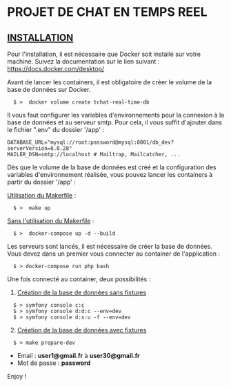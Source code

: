 # __PROJET DE CHAT EN TEMPS REEL__ ###

## <u>INSTALLATION</u> ##

Pour l'installation, il est nécessaire que Docker soit installé sur votre machine.
Suivez la documentation sur le lien suivant : https://docs.docker.com/desktop/

Avant de lancer les containers, il est obligatoire de créer le volume de la base de données sur Docker.

```shell
  $ >  docker volume create tchat-real-time-db
```

Il vous faut configurer les variables d'environnements pour la connexion à la base de données et au serveur smtp.
Pour cela, il vous suffit d'ajouter dans le fichier ".env" du dossier '/app' :

```dotenv
DATABASE_URL="mysql://root:password@mysql:8001/db_dev?serverVersion=8.0.28"
MAILER_DSN=smtp://localhost # Mailtrap, Mailcatcher, ...
```

Dès que le volume de la base de données est créé et la configuration des variables d'environnement réalisée,
vous pouvez lancer les containers à partir du dossier '/app' :

<u>Utilisation du Makerfile</u> :
```shell
  $ >  make up
```

<u>Sans l'utilisation du Makerfile</u> :
```shell
  $ >  docker-compose up -d --build
```

Les serveurs sont lancés, il est nécessaire de créer la base de données.
Vous devez dans un premier vous connecter au container de l'application :
```shell
  $ > docker-compose run php bash
```
Une fois connecté au container, deux possibilités :

1. <u>Création de la base de données sans fixtures</u>
```shell
  $ > symfony console c:c
  $ > symfony console d:d:c --env=dev
  $ > symfony console d:s:u -f --env=dev
```
2. <u>Création de la base de données avec fixtures</u>
```shell
  $ > make prepare-dev
```
- Email : __user1@gmail.fr__ à __user30@gmail.fr__
- Mot de passe : __password__

Enjoy !
